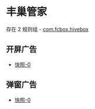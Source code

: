 # 丰巢管家

存在 2 规则组 - [com.fcbox.hivebox](/src/apps/com.fcbox.hivebox.ts)

## 开屏广告

- [快照-0](https://i.gkd.li/import/13458968)

## 弹窗广告

- [快照-0](https://i.gkd.li/import/13459000)

